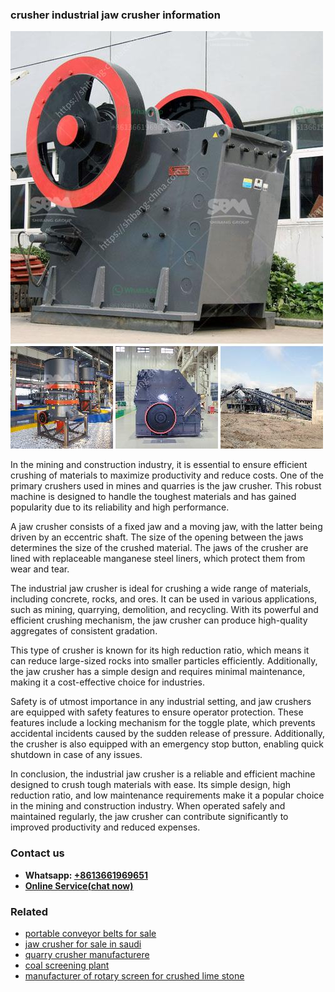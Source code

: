 <h3>crusher industrial jaw crusher information</h3><img src='1704951644.jpg' alt=''><p>In the mining and construction industry, it is essential to ensure efficient crushing of materials to maximize productivity and reduce costs. One of the primary crushers used in mines and quarries is the jaw crusher. This robust machine is designed to handle the toughest materials and has gained popularity due to its reliability and high performance.</p><p>A jaw crusher consists of a fixed jaw and a moving jaw, with the latter being driven by an eccentric shaft. The size of the opening between the jaws determines the size of the crushed material. The jaws of the crusher are lined with replaceable manganese steel liners, which protect them from wear and tear.</p><p>The industrial jaw crusher is ideal for crushing a wide range of materials, including concrete, rocks, and ores. It can be used in various applications, such as mining, quarrying, demolition, and recycling. With its powerful and efficient crushing mechanism, the jaw crusher can produce high-quality aggregates of consistent gradation.</p><p>This type of crusher is known for its high reduction ratio, which means it can reduce large-sized rocks into smaller particles efficiently. Additionally, the jaw crusher has a simple design and requires minimal maintenance, making it a cost-effective choice for industries.</p><p>Safety is of utmost importance in any industrial setting, and jaw crushers are equipped with safety features to ensure operator protection. These features include a locking mechanism for the toggle plate, which prevents accidental incidents caused by the sudden release of pressure. Additionally, the crusher is also equipped with an emergency stop button, enabling quick shutdown in case of any issues.</p><p>In conclusion, the industrial jaw crusher is a reliable and efficient machine designed to crush tough materials with ease. Its simple design, high reduction ratio, and low maintenance requirements make it a popular choice in the mining and construction industry. When operated safely and maintained regularly, the jaw crusher can contribute significantly to improved productivity and reduced expenses.</p><h3>Contact us</h3><ul><li><strong>Whatsapp:&nbsp;<a href="https://wa.me/8613661969651">+8613661969651</a></strong></li><li><a href="https://swt.shibang-china.com/?git&amp;zhl&amp;crusher industrial jaw crusher information"><strong>Online Service(chat now)</strong></a></li></ul><h3>Related</h3><ul><li><a href='portable conveyor belts for sale.md'>portable conveyor belts for sale</a></li><li><a href='jaw crusher for sale in saudi.md'>jaw crusher for sale in saudi</a></li><li><a href='quarry crusher manufacturere.md'>quarry crusher manufacturere</a></li><li><a href='coal screening plant.md'>coal screening plant</a></li><li><a href='manufacturer of rotary screen for crushed lime stone.md'>manufacturer of rotary screen for crushed lime stone</a></li></ul>